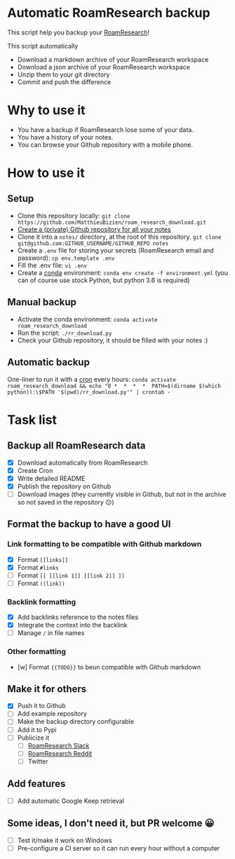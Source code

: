 # Automatic RoamResearch backup

This script help you backup your [RoamResearch](https://roamresearch.com/)!

This script automatically
- Download a markdown archive of your RoamResearch workspace
- Download a json archive of your RoamResearch workspace
- Unzip them to your git directory
- Commit and push the difference

# Why to use it

- You have a backup if RoamResearch lose some of your data.
- You have a history of your notes.
- You can browse your Github repository with a mobile phone.

# How to use it

## Setup

- Clone this repository locally: `git clone https://github.com/MatthieuBizien/roam_research_download.git`
- [Create a (private) Github repository for all your notes](https://help.github.com/en/github/getting-started-with-github/create-a-repo)
- Clone it into a `notes/` directory,
at the root of this repository. 
`git clone git@github.com:GITHUB_USERNAME/GITHUB_REPO notes`
- Create a `.env` file for storing your secrets (RoamResearch email and password):
`cp env.template .env`
- Fill the .env file: `vi .env`
- Create a [conda](https://www.anaconda.com/) environment: `conda env create -f environment.yml`
(you can of course use stock Python, but python 3.6 is required)

## Manual backup

- Activate the conda environment: `conda activate roam_research_download`
- Run the script: `./rr_download.py`
- Check your Github repository, it should be filled with your notes :)

## Automatic backup

One-liner to run it with a [cron](https://en.wikipedia.org/wiki/Cron) every hours: 
`conda activate roam_research_download && echo "0 *  *  *  *  PATH=$(dirname $(which python)):\$PATH '$(pwd)/rr_download.py'" | crontab -`

# Task list

## Backup all RoamResearch data

- [x] Download automatically from RoamResearch
- [x] Create Cron
- [x] Write detailed README
- [x] Publish the repository on Github
- [ ] Download images (they currently visible in Github, but not in the archive so not saved in the repository 😕)

## Format the backup to have a good UI

### Link formatting to be compatible with Github markdown
- [x] Format `[[links]]`
- [x] Format `#links`
- [ ] Format `[[ [[link 1]] [[link 2]] ]]` 
- [ ] Format `((link))`

### Backlink formatting
- [x] Add backlinks reference to the notes files
- [x] Integrate the context into the backlink
- [ ] Manage `/` in file names

### Other formatting
- [w] Format `{{TODO}}` to beun compatible with Github markdown

## Make it for others
- [x] Push it to Github
- [ ] Add example repository
- [ ] Make the backup directory configurable
- [ ] Add it to Pypi
- [ ] Publicize it
    - [ ] [RoamResearch Slack](https://roamresearch.slack.com/)
    - [ ] [RoamResearch Reddit](https://www.reddit.com/r/RoamResearch/)
    - [ ] Twitter

## Add features
- [ ] Add automatic Google Keep retrieval

## Some ideas, I don't need it, but PR welcome 😀
- [ ] Test it/make it work on Windows
- [ ] Pre-configure a CI server so it can run every hour without a computer
